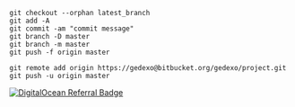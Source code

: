 
```
git checkout --orphan latest_branch
git add -A
git commit -am "commit message"
git branch -D master
git branch -m master
git push -f origin master
```
```
git remote add origin https://gedexo@bitbucket.org/gedexo/project.git
git push -u origin master
```

[![DigitalOcean Referral Badge](https://web-platforms.sfo2.digitaloceanspaces.com/WWW/Badge%202.svg)](https://www.digitalocean.com/?refcode=367fef10024b&utm_campaign=Referral_Invite&utm_medium=Referral_Program&utm_source=badge)
